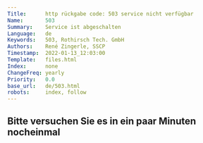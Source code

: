 ```yaml
---
Title:      http rückgabe code: 503 service nicht verfügbar
Name:       503
Summary:    Service ist abgeschalten
Language:   de
Keywords:   503, Rothirsch Tech. GmbH
Authors:    René Zingerle, SSCP
Timestamp:  2022-01-13_12:03:00
Template:   files.html
Index:      none
ChangeFreq: yearly
Priority:   0.0
base_url:   de/503.html
robots:     index, follow
---
```


## Bitte versuchen Sie es in ein paar Minuten nocheinmal
